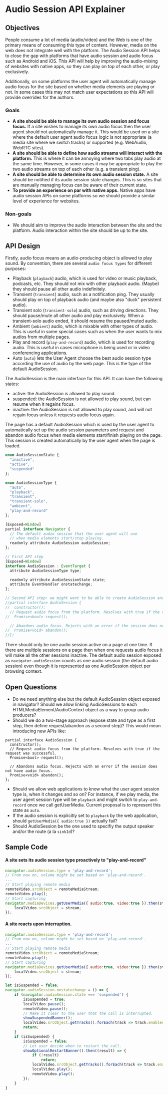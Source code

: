 # Audio Session API Explainer

## Objectives
People consume a lot of media (audio/video) and the Web is one of the primary means of consuming this type of content. However, media on the web does not integrate well with the platform. The Audio Session API helps to close the gap with platforms that have audio session and audio focus such as Android and iOS. This API will help by improving the audio-mixing of websites with native apps, so they can play on top of each other, or play exclusively.

Additionally, on some platforms the user agent will automatically manage audio focus for the site based on whether media elements are playing or not. In some cases this may not match user expectations so this API will provide overrides for the authors.

### Goals

 * **A site should be able to manage its own audio session and focus focus.** If a site wishes to manage its own audio focus then the user agent should not automatically manage it. This would be used on a site where the default user agent audio focus logic is not appropriate (a media site where we switch tracks) or supported (e.g. WebAudio, WebRTC sites).
 * **A site should be able to define how audio streams will interact with the platform.** This is where it can be annoying where two tabs play audio at the same time. However, in some cases it may be appropriate to play the two audio streams on top of each other (e.g. a transient ping).
 * **A site should be able to determine its own audio session state.** A site should be notified if its audio session state changes. This is so sites that are manually managing focus can be aware of their current state.
 * **To provide an experience on par with native apps.** Native apps have audio session APIs on some platforms so we should provide a similar level of experience for websites.

### Non-goals

* We should aim to improve the audio interaction between the site and the platform. Audio interaction within the site should be up to the site.

## API Design

Firstly, audio focus means an audio-producing object is allowed to play sound. By convention, there are several `audio focus types` for different purposes:

 * Playback (`playback`) audio, which is used for video or music playback, podcasts, etc. They should not mix with other playback audio. (Maybe) they should pause all other audio indefinitely.
 * Transient (`transient`) audio, such as a notification ping. They usually should play on top of playback audio (and maybe also "duck" persistent audio).
 * Transient solo (`transient-solo`) audio, such as driving directions. They should pause/mute all other audio and play exclusively. When a transient-solo audio ended, it should resume the paused/muted audio.
 * Ambient (`ambient`) audio, which is mixable with other types of audio. This is useful in some special cases such as when the user wants to mix audios from multiple pages.
 * Play and record (`play-and-record`) audio, which is used for recording audio. This is useful in cases microphone is being used or in video conferencing applications.
 * Auto (`auto`) lets the User Agent choose the best audio session type according the use of audio by the web page. This is the type of the default AudioSession.

The AudioSession is the main interface for this API. It can have the following states:

 * active: the AudioSession is allowed to play sound.
 * suspended: the AudioSession is not allowed to play sound, but can resume when it regains focus.
 * inactive: the AudioSession is not allowed to play sound, and will not regain focus unless it requests audio focus again.

The page has a default AudioSession which is used by the user agent to automatically set up the audio session parameters and request and abandon audio focus when media elements start/finish playing on the page. This session is created automatically by the user agent when the page is loaded.

```javascript
enum AudioSessionState {
  "inactive",
  "active",
  "suspended"
};

enum AudioSessionType {
  "auto",
  "playback",
  "transient",
  "transient-solo",
  "ambient",
  "play-and-record"
};

[Exposed=Window]
partial interface Navigator {
  // The default audio session that the user agent will use
  // when media elements start/stop playing.
  readonly attribute AudioSession audioSession;
};

// First API step
[Exposed=Window]
interface AudioSession : EventTarget {
  attribute AudioSessionType type;

  readonly attribute AudioSessionState state;
  attribute EventHandler onstatechange;
};

// Second API step: we might want to be able to create AudioSession and request/abandon focus
//partial interface AudioSession {
//  constructor();
  // Request audio focus from the platform. Resolves with true if the request was successful.
//  Promise<bool> request();

  // Abandons audio focus. Rejects with an error if the session does not have audio focus.
//  Promise<void> abandon();
//};
```

There should only be one audio session active on a page at one time. If there are multiple sessions on a page then when one requests audio focus it will make all the other sessions inactive.
The default audio session exposed as `navigator.audioSession` counts as one audio session (the default audio session) even though it is represented as one AudioSession object per browsing context.

## Open Questions
- Do we need anything else but the default AudioSession object exposed in navigator?
  Should we allow linking AudioSessions to each HTMLMediaElement/AudioContext object as a way to group audio producers?
- Should we do a two-stage approach (expose state and type as a first step, then define request/abandon as a second step)?
  This would mean introducing new APIs like:
```
partial interface AudioSession {
  constructor();
  // Request audio focus from the platform. Resolves with true if the request was successful.
  Promise<bool> request();

  // Abandons audio focus. Rejects with an error if the session does not have audio focus.
  Promise<void> abandon();
};
```  
- Should we allow web applications to know what the user agent session type is, when it changes and so on?
   For instance, if we play media, the user agent session type will be `playback` and might switch to `play-and-record` once we call getUserMedia.
   Current proposal is to represent this state as `auto`.
- If the audio session is explicitly set to `playback` by the web application, should `getUserMedia({ audio:true })` actually fail?
- Should AudioSession be the one used to specifiy the output speaker and/or the route (a la `sinkId`)?

## Sample Code

#### A site sets its audio session type proactively to "play-and-record"

```javascript
navigator.audioSession.type = 'play-and-record';
// From now on, volume might be set based on 'play-and-record'.
...
// Start playing remote media
remoteVideo.srcObject = remoteMediaStream;
remoteVideo.play();
// Start capturing
navigator.mediaDevices.getUserMedia({ audio:true, video:true }).then(stream => {
    localVideo.srcObject = stream;
});
```

#### A site reacts upon interruption.

```javascript
navigator.audioSession.type = 'play-and-record';
// From now on, volume might be set based on 'play-and-record'.
...
// Start playing remote media
remoteVideo.srcObject = remoteMediaStream;
remoteVideo.play();
// Start capturing
navigator.mediaDevices.getUserMedia({ audio:true, video:true }).then(stream => {
    localVideo.srcObject = stream;
});

let isSuspended = false;
navigator.audioSession.onstatechange = () => {
    if (navigator.audioSession.state === 'suspended') {
        isSuspended = true;
        localVideo.pause();
        remoteVideo.pause();
        // Make it clear to the user that the call is interrupted.
        showSuspendedBanner();
        localVideo.srcObject.getTracks().forEach(track => track.enabled = false);
        return;
    }
    if (isSuspended) {
        isSuspended = false;
        // Let user decide when to restart the call.
        showOptionalRestartBanner().then((result) => {
            if (!result)
                return;
            localVideo.srcObject.getTracks().forEach(track => track.enabled = true);
            localVideo.play();
            remoteVideo.play();
        });
    }
}
```
